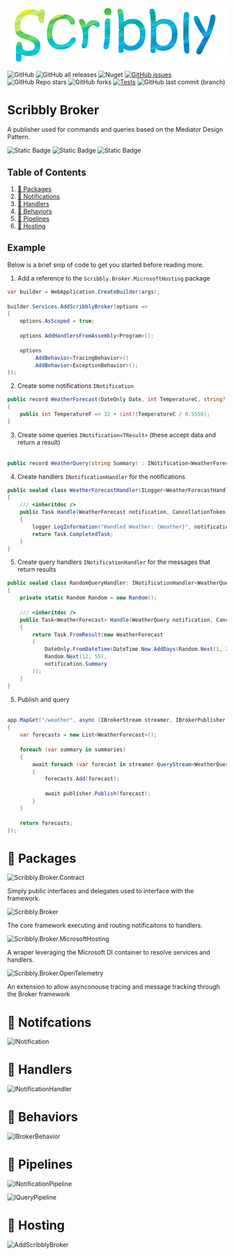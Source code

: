 ![scribbly_banner.png](./docs/scribbly_banner.png)

![GitHub](https://img.shields.io/github/license/Scribbly-Fun/Scribbly.Broker) 
![GitHub all releases](https://img.shields.io/github/downloads/Scribbly-Fun/Scribbly.Broker/total) 
![Nuget](https://img.shields.io/nuget/dt/Scribbly.Broker)
[![GitHub issues](https://img.shields.io/github/issues/Scribbly-Fun/Scribbly.Broker)](https://github.com/Scribbly-Fun/Scribbly.Broker/issues)
![GitHub Repo stars](https://img.shields.io/github/stars/Scribbly-Fun/Scribbly.Broker?style=social)
![GitHub forks](https://img.shields.io/github/forks/Scribbly-Fun/Scribbly.Broker?style=social)
[![Tests](https://github.com/Scribbly-Fun/Scribbly.Broker/actions/workflows/dotnet-test.yml/badge.svg?branch=main)](https://github.com/Scribbly-Fun/Scribbly.Broker/actions/workflows/dotnet-test.yml)
![GitHub last commit (branch)](https://img.shields.io/github/last-commit/Scribbly-Fun/Scribbly.Broker/main)

# Scribbly Broker

A publisher used for commands and queries based on the Mediator Design Pattern.

![Static Badge](https://img.shields.io/badge/COMMAND-blue)
![Static Badge](https://img.shields.io/badge/QUERY-green)
![Static Badge](https://img.shields.io/badge/NOTIFY-blue)

## Table of Contents
1. [🎁 Packages](#packages)
2. [💪 Notifications](#notifcations)
3. [🛒 Handlers](#handlers)
4. [🛁 Behaviors](#behaviors)
5. [🛁 Pipelines](#pipelines)
5. [🎉 Hosting](#hosting)

## Example

Below is a brief snip of code to get you started before reading more.

1. Add a reference to the `Scribbly.Broker.MicrosoftHosting` package

```csharp
var builder = WebApplication.CreateBuilder(args);

builder.Services.AddScribblyBroker(options =>
{
    options.AsScoped = true;

    options.AddHandlersFromAssembly<Program>();

    options
        .AddBehavior<TracingBehavior>()
        .AddBehavior<ExceptionBehavior>();
});

```

2. Create some notifications `INotification`

``` csharp
public record WeatherForecast(DateOnly Date, int TemperatureC, string? Summary) : INotification
{
    public int TemperatureF => 32 + (int)(TemperatureC / 0.5556);
}

```
3. Create some queries `INotification<TResult>` (these accept data and return a result)

```csharp

public record WeatherQuery(string Summary) : INotification<WeatherForecast>;

```

4. Create handlers `INotificationHandler` for the notifications

```csharp
public sealed class WeatherForecastHandler(ILogger<WeatherForecastHandler> logger) : INotificationHandler<WeatherForecast> 
{
    /// <inheritdoc />
    public Task Handle(WeatherForecast notification, CancellationToken cancellationToken = default)
    {
        logger.LogInformation("Handled Weather: {Weather}", notification);
        return Task.CompletedTask;
    }
}

```

5. Create query handlers `INotificationHandler` for the messages that return results

```csharp
public sealed class RandomQueryHandler: INotificationHandler<WeatherQuery, WeatherForecast>
{
    private static Random Random = new Random();
    
    /// <inheritdoc />
    public Task<WeatherForecast> Handle(WeatherQuery notification, CancellationToken cancellationToken = default)
    {
        return Task.FromResult(new WeatherForecast
        (
            DateOnly.FromDateTime(DateTime.Now.AddDays(Random.Next(1, 20))),
            Random.Next(12, 55),
            notification.Summary
        ));
    }
}

```
5. Publish and query

```csharp

app.MapGet("/weather", async (IBrokerStream streamer, IBrokerPublisher publisher) =>
{
    var forecasts = new List<WeatherForecast>();

    foreach (var summary in summaries)
    {
        await foreach (var forecast in streamer.QueryStream<WeatherQuery, WeatherForecast>(new WeatherQuery(summary)))
        {
            forecasts.Add(forecast);

            await publisher.Publish(forecast);
        }
    }
    
    return forecasts;
});
```

# 🎁 Packages

![Scribbly.Broker.Contract](https://img.shields.io/badge/Scribbly.Broker.Contract-blue)  

Simply public interfaces and delegates used to interface with the framework.

![Scribbly.Broker](https://img.shields.io/badge/Scribbly.Broker-blue)  

The core framework executing and routing notificaitons to handlers.

![Scribbly.Broker.MicrosoftHosting](https://img.shields.io/badge/Scribbly.Broker.MicrosoftHosting-blue)  

A wraper leveraging the Microsoft DI container to resolve services and handlers.

![Scribbly.Broker.OpenTelemetry](https://img.shields.io/badge/Scribbly.Broker.OpenTelemetry-blue)  

An extension to allow asynconouse tracing and message tracking through the Broker framework

# 💪 Notifcations

![INotification](https://img.shields.io/badge/INotification-blue) 

# 🛒 Handlers

![INotificationHandler](https://img.shields.io/badge/INotificationHandler-blue) 

# 🛁 Behaviors

![IBrokerBehavior](https://img.shields.io/badge/IBrokerBehavior-blue) 

# 🛁 Pipelines

![INotificationPipeline](https://img.shields.io/badge/INotificationPipeline-blue) 

![IQueryPipeline](https://img.shields.io/badge/IQueryPipeline-blue) 

# 🎉 Hosting

![AddScribblyBroker](https://img.shields.io/badge/AddScribblyBroker-blue) 